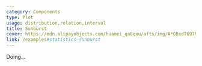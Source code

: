 ```yaml
---
category: Components
type: Plot
usage: distribution,relation,interval
title: Sunburst
cover: https://mdn.alipayobjects.com/huamei_qa8qxu/afts/img/A*GBxdT697NYQAAAAAAAAAAAAADmJ7AQ/original
link: /examples#statistics-sunburst
---
```


Doing...
